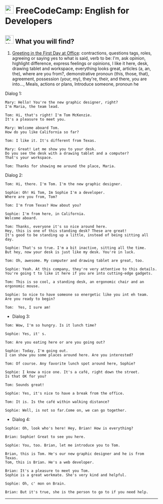 #  <img width="28" height="28" src="https://img.icons8.com/emoji/28/united-kingdom-emoji.png" alt="united-kingdom-emoji"/> FreeCodeCamp: English for Developers

##  <img width="28" height="28" src="https://img.icons8.com/emoji/28/united-kingdom-emoji.png" alt="united-kingdom-emoji"/> What you will find?

1. [Greeting in the First Day at Office](https://github.com/eugenia1984/english/blob/main/free_code_camp_english/greeting_in_the_first_day_at_office.md): contractions, questions tags, roles, agreeing or saying yes to what is said, verb to be: I'm, ask opinion, highlight difference, express feelings or opinions, I like it here, desk, drawing tablet and workspace, everything looks great, articles (a, an, the), where are you from?, demonstrative pronoun (this, those, that), agreement, possession (your, my), they're, their, and there, you are into..., Meals, actions or plans, Introduce someone, pronoun he

Dialog 1:

```
Mary: Hello! You're the new graphic designer, right? 
I'm Maria, the team lead.

Tom: Hi, that's right! I'm Tom McKenzie. 
It's a pleasure to meet you.

Mary: Welcome aboard Tom.
How do you like California so far?

Tom: I like it. It's different from Texas.

Mary: Great! Let me show you to your desk. 
Do you see the desk with a drawing tablet and a computer? 
That's your workspace.

Tom: Thanks for showing me around the place, Maria.
```

Dialog 2:

```
Tom: Hi, there. I'm Tom. I'm the new graphic designer.

Sophie: Oh! Hi Tom, Im Sophie I'm a developer.
Where are you from, Tom?

Tom: I'm from Texas? How about you?

Sophie: I'm from here, in California.
Welcome aboard.

Tom: Thanks, everyone it's so nice around here.
Hey, this is one of this standing desk? These are great!
It's good to be standing up a little, instead of being sitting all day.

Sophie: That's so true. I'm a bit inactive, sitting all the time.
But hey, now your desk is just like my desk. You're in luck.

Tom: Oh, awesome. My computer and drawing tablet are great, too.

Sophie: Yeah. At this company, they're very attentive to this details.
You're going t to like it here if you are into cutting-edge gadgets.

Tom: This is so cool, a standing desk, an ergonomic chair and an ergonomic mouse.

Sophie: So nice to have someone so energetic like you int eh team.
Are you ready to begin?

Tom:  Yes, I sure am!
```

- Dialog 3:

```
Tom: Wow, I'm so hungry. Is it lunch time?

Sophie: Yes, it' s.

Tom: Are you eating here or are you going out?

Sophie: Today, I'm going out.
I can show you some places around here. Are you interested?

Tom: Of course. Any favorite lunch spot around here, Sophie?

Sophie: I know a nice one. It's a café, right down the street.
Is that OK for you?

Tom: Sounds great!

Sophie: Yes, it's nice to have a break from the office.

Tom: It is. Is the café within walking distance?

Sophie: Well, is not so far.Come on, we can go together.
```

- Dialog 4:

```
Sophie: Oh, look who's here! Hey, Brian! How is everything?

Brian: Sophie! Great to see you here.

Sophie: You, too. Brian, let me introduce you to Tom.

Brian, this is Tom. He's our new graphic designer and he is from Texas.
Tom, this is Brian. He's a web developer.

Brian: It's a pleasure to meet you Tom.
Sophie is a great workmate. She's very kind and helpful.

Sophie: Oh, c' mon on Brain.

Brian: But it's true, she is the person to go to if you need help.
```

---

